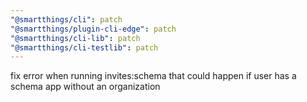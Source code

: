 ```yaml
---
"@smartthings/cli": patch
"@smartthings/plugin-cli-edge": patch
"@smartthings/cli-lib": patch
"@smartthings/cli-testlib": patch
---
```


fix error when running invites:schema that could happen if user has a schema app without an organization

